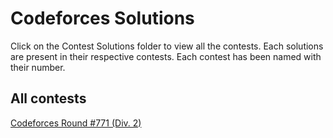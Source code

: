 # Codeforces Solutions
Click on the Contest Solutions folder to view all the contests.
Each solutions are present in their respective contests.
Each contest has been named with their number. 
## All contests
[Codeforces Round #771 (Div. 2)](https://github.com/prithvijitbasak/Codeforces-Solutions/tree/main/Contest%20Solutions/1638)
